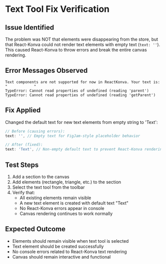 # Text Tool Fix Verification

## Issue Identified
The problem was NOT that elements were disappearing from the store, but that React-Konva could not render text elements with empty text (`text: ''`). This caused React-Konva to throw errors and break the entire canvas rendering.

## Error Messages Observed
```
Text components are not supported for now in ReactKonva. Your text is: "            "
TypeError: Cannot read properties of undefined (reading 'parent')
TypeError: Cannot read properties of undefined (reading 'getParent')
```

## Fix Applied
Changed the default text for new text elements from empty string to 'Text':

```typescript
// Before (causing errors):
text: '', // Empty text for FigJam-style placeholder behavior

// After (fixed):
text: 'Text', // Non-empty default text to prevent React-Konva rendering issues
```

## Test Steps
1. Add a section to the canvas
2. Add elements (rectangle, triangle, etc.) to the section
3. Select the text tool from the toolbar
4. Verify that:
   - All existing elements remain visible
   - A new text element is created with default text "Text"
   - No React-Konva errors appear in console
   - Canvas rendering continues to work normally

## Expected Outcome
- Elements should remain visible when text tool is selected
- Text element should be created successfully
- No console errors related to React-Konva text rendering
- Canvas should remain interactive and functional
